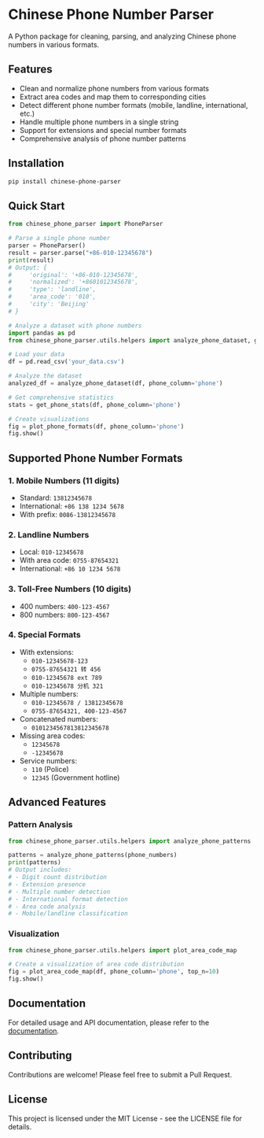 # Chinese Phone Number Parser

A Python package for cleaning, parsing, and analyzing Chinese phone numbers in various formats.

## Features

- Clean and normalize phone numbers from various formats
- Extract area codes and map them to corresponding cities
- Detect different phone number formats (mobile, landline, international, etc.)
- Handle multiple phone numbers in a single string
- Support for extensions and special number formats
- Comprehensive analysis of phone number patterns

## Installation

```bash
pip install chinese-phone-parser
```

## Quick Start

```python
from chinese_phone_parser import PhoneParser

# Parse a single phone number
parser = PhoneParser()
result = parser.parse("+86-010-12345678")
print(result)
# Output: {
#     'original': '+86-010-12345678',
#     'normalized': '+8601012345678',
#     'type': 'landline',
#     'area_code': '010',
#     'city': 'Beijing'
# }

# Analyze a dataset with phone numbers
import pandas as pd
from chinese_phone_parser.utils.helpers import analyze_phone_dataset, get_phone_stats, plot_phone_formats

# Load your data
df = pd.read_csv('your_data.csv')

# Analyze the dataset
analyzed_df = analyze_phone_dataset(df, phone_column='phone')

# Get comprehensive statistics
stats = get_phone_stats(df, phone_column='phone')

# Create visualizations
fig = plot_phone_formats(df, phone_column='phone')
fig.show()
```

## Supported Phone Number Formats

### 1. Mobile Numbers (11 digits)
- Standard: `13812345678`
- International: `+86 138 1234 5678`
- With prefix: `0086-13812345678`

### 2. Landline Numbers
- Local: `010-12345678`
- With area code: `0755-87654321`
- International: `+86 10 1234 5678`

### 3. Toll-Free Numbers (10 digits)
- 400 numbers: `400-123-4567`
- 800 numbers: `800-123-4567`

### 4. Special Formats
- With extensions: 
  - `010-12345678-123`
  - `0755-87654321 转 456`
  - `010-12345678 ext 789`
  - `010-12345678 分机 321`
- Multiple numbers:
  - `010-12345678 / 13812345678`
  - `0755-87654321, 400-123-4567`
- Concatenated numbers:
  - `0101234567813812345678`
- Missing area codes:
  - `12345678`
  - `-12345678`
- Service numbers:
  - `110` (Police)
  - `12345` (Government hotline)

## Advanced Features

### Pattern Analysis
```python
from chinese_phone_parser.utils.helpers import analyze_phone_patterns

patterns = analyze_phone_patterns(phone_numbers)
print(patterns)
# Output includes:
# - Digit count distribution
# - Extension presence
# - Multiple number detection
# - International format detection
# - Area code analysis
# - Mobile/landline classification
```

### Visualization
```python
from chinese_phone_parser.utils.helpers import plot_area_code_map

# Create a visualization of area code distribution
fig = plot_area_code_map(df, phone_column='phone', top_n=10)
fig.show()
```

## Documentation

For detailed usage and API documentation, please refer to the [documentation](docs/usage.md).

## Contributing

Contributions are welcome! Please feel free to submit a Pull Request.

## License

This project is licensed under the MIT License - see the LICENSE file for details.